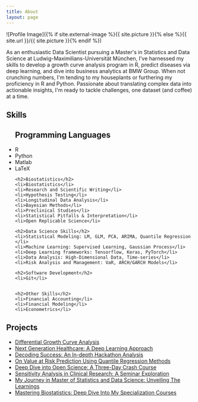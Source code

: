 ```yaml
---
title: About
layout: page
---
```

![Profile Image]({% if site.external-image %}{{ site.picture }}{% else %}{{ site.url }}/{{ site.picture }}{% endif %})

<p>As an enthusiastic Data Scientist pursuing a Master's in Statistics and Data Science at Ludwig-Maximilians-Universität München, I've harnessed my skills to develop a growth curve analysis program in R, predict diseases via deep learning, and dive into business analytics at BMW Group. When not crunching numbers, I'm tending to my houseplants or furthering my proficiency in R and Python. Passionate about translating complex data into actionable insights, I'm ready to tackle challenges, one dataset (and coffee) at a time.</p>


<h2>Skills</h2>

<ul class="skill-list">
    <h2>Programming Languages</h2>
    <li>R</li>
    <li>Python</li>
    <li>Matlab</li>
    <li>LaTeX</li>

    <h2>Biostatistics</h2>
    <li>Biostatistics</li>
    <li>Research and Scientific Writing</li>
    <li>Hypothesis Testing</li>
    <li>Longitudinal Data Analysis</li>
    <li>Bayesian Methods</li>
    <li>Preclinical Studies</li> 
    <li>Statistical Pitfalls & Interpretation</li> 
    <li>Open Replicable Science</li> 

    <h2>Data Science Skills</h2>
    <li>Statistical Modeling: LM, GLM, PCA, ARIMA, Quantile Regression </li>
    <li>Machine Learning: Supervised Learning, Gaussian Process</li>
    <li>Deep Learning frameworks: Tensorflow, Keras, PyTorch</li>
    <li>Data Analysis: High-Dimensional Data, Time-series</li>
    <li>Risk Analysis and Management: VaR, ARCH/GARCH Models</li>

    <h2>Software Development</h2>
    <li>Git</li>

    
    <h2>Other Skills</h2>
    <li>Financial Accounting</li>
    <li>Financial Modeling</li>
    <li>Econometrics</li>
</ul>


<h2>Projects</h2>

<ul>
	<li><a href="/differential-growth-curve-analysis">Differential Growth Curve Analysis</a></li>
	<li><a href="/next-generation-healthcare">Next Generation Healthcare: A Deep Learning Approach</a></li>
	<li><a href="/decoding-success-analysis">Decoding Success: An In-depth Hackathon Analysis </a></li>
	<li><a href="/value-at-risk-prediction-using-quantile-regression">On Value at Risk Prediction Using Quantile Regression Methods</a></li>
	<li><a href="/crash-course-open-science">Deep Dive into Open Science: A Three-Day Crash Course</a></li>
	<li><a href="/sensitivity-analysis-in-clinical-research">Sensitivity Analysis in Clinical Research: A Seminar Exploration</a></li>
    <li><a href="/my-statistics-journey">My Journey in Master of Statistics and Data Science: Unveiling The Learnings</a></li>
    <li><a href="/biostatistics-specialization-courses">Mastering Biostatistics: Deep Dive Into My Specialization Courses</a></li>
</ul>
